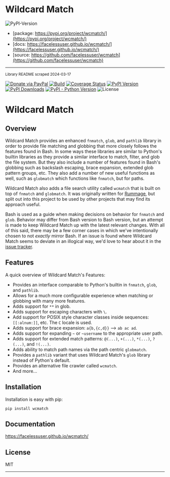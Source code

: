 # Wildcard Match

<!--
Add a short description here
-->

![PyPI-Version](https://img.shields.io/pypi/v/wcmatch)

- [package: https://pypi.org/project/wcmatch/](https://pypi.org/project/wcmatch/)
- [docs: https://facelessuser.github.io/wcmatch/](https://facelessuser.github.io/wcmatch/)
- [source: https://github.com/facelessuser/wcmatch](https://github.com/facelessuser/wcmatch)

---

<small>Library README scraped 2024-03-17</small>

[![Donate via PayPal][donate-image]][donate-link]
[![Build][github-ci-image]][github-ci-link]
[![Coverage Status][codecov-image]][codecov-link]
[![PyPI Version][pypi-image]][pypi-link]
[![PyPI Downloads][pypi-down]][pypi-link]
[![PyPI - Python Version][python-image]][pypi-link]
![License][license-image-mit]
# Wildcard Match

## Overview

Wildcard Match provides an enhanced `fnmatch`, `glob`, and `pathlib` library in order to provide file matching and
globbing that more closely follows the features found in Bash. In some ways these libraries are similar to Python's
builtin libraries as they provide a similar interface to match, filter, and glob the file system. But they also include
a number of features found in Bash's globbing such as backslash escaping, brace expansion, extended glob pattern groups,
etc. They also add a number of new useful functions as well, such as `globmatch` which functions like `fnmatch`, but for
paths.

Wildcard Match also adds a file search utility called `wcmatch` that is built on top of `fnmatch` and `globmatch`. It
was originally written for [Rummage](https://github.com/facelessuser/Rummage), but split out into this project to be
used by other projects that may find its approach useful.

Bash is used as a guide when making decisions on behavior for `fnmatch` and `glob`. Behavior may differ from Bash
version to Bash version, but an attempt is made to keep Wildcard Match up with the latest relevant changes. With all of
this said, there may be a few corner cases in which we've intentionally chosen to not *exactly* mirror Bash. If an issue
is found where Wildcard Match seems to deviate in an illogical way, we'd love to hear about it in the
[issue tracker](https://github.com/facelessuser/wcmatch/issues).

## Features

A quick overview of Wildcard Match's Features:

- Provides an interface comparable to Python's builtin in `fnmatch`, `glob`, and `pathlib`.
- Allows for a much more configurable experience when matching or globbing with many more features.
- Adds support for `**` in glob.
- Adds support for escaping characters with `\`.
- Add support for POSIX style character classes inside sequences: `[[:alnum:]]`, etc. The `C` locale is used.
- Adds support for brace expansion: `a{b,{c,d}}` --> `ab ac ad`.
- Adds support for expanding `~` or `~username` to the appropriate user path.
- Adds support for extended match patterns: `@(...)`, `+(...)`, `*(...)`, `?(...)`, and `!(...)`.
- Adds ability to match path names via the path centric `globmatch`.
- Provides a `pathlib` variant that uses Wildcard Match's `glob` library instead of Python's default.
- Provides an alternative file crawler called `wcmatch`.
- And more...

## Installation

Installation is easy with pip:

```
pip install wcmatch
```

## Documentation

https://facelessuser.github.io/wcmatch/

## License

MIT


[github-ci-image]: https://github.com/facelessuser/wcmatch/workflows/build/badge.svg?branch=main&event=push
[github-ci-link]: https://github.com/facelessuser/wcmatch/actions?query=workflow%3Abuild+branch%3Amain
[codecov-image]: https://img.shields.io/codecov/c/github/facelessuser/wcmatch/main.svg?logo=codecov&logoColor=aaaaaa&labelColor=333333
[codecov-link]: https://codecov.io/github/facelessuser/wcmatch
[pypi-image]: https://img.shields.io/pypi/v/wcmatch.svg?logo=pypi&logoColor=aaaaaa&labelColor=333333
[pypi-down]: https://img.shields.io/pypi/dm/wcmatch.svg?logo=pypi&logoColor=aaaaaa&labelColor=333333
[pypi-link]: https://pypi.python.org/pypi/wcmatch
[python-image]: https://img.shields.io/pypi/pyversions/wcmatch?logo=python&logoColor=aaaaaa&labelColor=333333
[license-image-mit]: https://img.shields.io/badge/license-MIT-blue.svg?labelColor=333333
[donate-image]: https://img.shields.io/badge/Donate-PayPal-3fabd1?logo=paypal
[donate-link]: https://www.paypal.me/facelessuser

---
